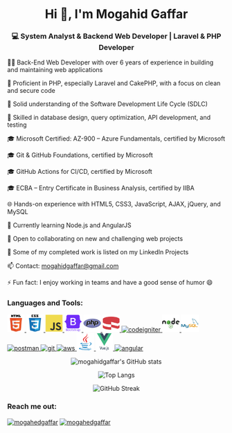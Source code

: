 
<h1 align="center">Hi 👋, I'm Mogahid Gaffar</h1> <h3 align="center">💻 System Analyst & Backend Web Developer | Laravel & PHP Developer</h3>

👨‍💻 Back-End Web Developer with over 6 years of experience in building and maintaining web applications
 
🔧 Proficient in PHP, especially Laravel and CakePHP, with a focus on clean and secure code
 
📘 Solid understanding of the Software Development Life Cycle (SDLC)
 
🧩 Skilled in database design, query optimization, API development, and testing

🎓 Microsoft Certified: AZ-900 – Azure Fundamentals, certified by Microsoft

🎓 Git & GitHub Foundations, certified by Microsoft
 
🎓 GitHub Actions for CI/CD, certified by Microsoft

🎓 ECBA – Entry Certificate in Business Analysis, certified by IIBA

🌐 Hands-on experience with HTML5, CSS3, JavaScript, AJAX, jQuery, and MySQL

🌱 Currently learning Node.js and AngularJS

🔭 Open to collaborating on new and challenging web projects

📢 Some of my completed work is listed on my LinkedIn Projects

📫 Contact: mogahidgaffar@gmail.com

⚡ Fun fact: I enjoy working in teams and have a good sense of humor 😄



<h3 align="left">Languages and Tools:</h3>

<!-- 🌐 Frontend -->
<p align="left">
  <!-- HTML -->
  <a href="https://www.w3.org/html/" target="_blank" rel="noreferrer">
    <img src="https://raw.githubusercontent.com/devicons/devicon/master/icons/html5/html5-original-wordmark.svg" alt="html5" width="40" height="40"/>
  </a>
  <!-- CSS -->
  <a href="https://www.w3schools.com/css/" target="_blank" rel="noreferrer">
    <img src="https://raw.githubusercontent.com/devicons/devicon/master/icons/css3/css3-original-wordmark.svg" alt="css3" width="40" height="40"/>
  </a>
  <!-- JavaScript -->
  <a href="https://developer.mozilla.org/en-US/docs/Web/JavaScript" target="_blank" rel="noreferrer">
    <img src="https://raw.githubusercontent.com/devicons/devicon/master/icons/javascript/javascript-original.svg" alt="javascript" width="40" height="40"/>
  </a>
  <!-- Bootstrap -->
  <a href="https://getbootstrap.com" target="_blank" rel="noreferrer">
    <img src="https://raw.githubusercontent.com/devicons/devicon/master/icons/bootstrap/bootstrap-plain-wordmark.svg" alt="bootstrap" width="40" height="40"/>
  </a>


<!-- ⚙️ Backend -->

  <!-- PHP -->
  <a href="https://www.php.net" target="_blank" rel="noreferrer">
    <img src="https://raw.githubusercontent.com/devicons/devicon/master/icons/php/php-original.svg" alt="php" width="40" height="40"/>
  </a>
  <!-- Laravel -->
<!--   <a href="https://laravel.com/" target="_blank" rel="noreferrer">
    <img src="https://raw.githubusercontent.com/devicons/devicon/master/icons/laravel/laravel-plain-wordmark.svg" alt="laravel" width="40" height="40"/>
  </a> -->
  <!-- CakePHP -->
  <a href="https://cakephp.org" target="_blank" rel="noreferrer">
    <img src="https://raw.githubusercontent.com/devicons/devicon/master/icons/cakephp/cakephp-original.svg" alt="cakephp" width="40" height="40"/>
  </a>
  <!-- CodeIgniter -->
  <a href="https://codeigniter.com" target="_blank" rel="noreferrer">
    <img src="https://cdn.worldvectorlogo.com/logos/codeigniter.svg" alt="codeigniter" width="40" height="40"/>
  </a>
  <!-- Node.js -->
  <a href="https://nodejs.org" target="_blank" rel="noreferrer">
    <img src="https://raw.githubusercontent.com/devicons/devicon/master/icons/nodejs/nodejs-original-wordmark.svg" alt="nodejs" width="40" height="40"/>
  </a>


<!-- 🛢️ Databases & APIs -->

  <!-- MySQL -->
  <a href="https://www.mysql.com/" target="_blank" rel="noreferrer">
    <img src="https://raw.githubusercontent.com/devicons/devicon/master/icons/mysql/mysql-original-wordmark.svg" alt="mysql" width="40" height="40"/>
  </a>
  
  <!-- Postman -->
  <a href="https://postman.com" target="_blank" rel="noreferrer">
    <img src="https://www.vectorlogo.zone/logos/getpostman/getpostman-icon.svg" alt="postman" width="40" height="40"/>
  </a>

<!-- 🧰 Tools & Platforms -->

  <!-- Git -->
  <a href="https://git-scm.com/" target="_blank" rel="noreferrer">
    <img src="https://www.vectorlogo.zone/logos/git-scm/git-scm-icon.svg" alt="git" width="40" height="40"/>
  </a>
  <!-- AWS -->
  <a href="https://aws.amazon.com/" target="_blank" rel="noreferrer">
    <img src="https://www.vectorlogo.zone/logos/amazon_aws/amazon_aws-icon.svg" alt="aws" width="40" height="40"/>
  </a>

<!-- 🔧 Other Skills -->

  <!-- Java -->
  <a href="https://www.java.com" target="_blank" rel="noreferrer">
    <img src="https://raw.githubusercontent.com/devicons/devicon/master/icons/java/java-original.svg" alt="java" width="40" height="40"/>
  </a>
  <!-- Vue.js -->
  <a href="https://vuejs.org/" target="_blank" rel="noreferrer">
    <img src="https://raw.githubusercontent.com/devicons/devicon/master/icons/vuejs/vuejs-original-wordmark.svg" alt="vuejs" width="40" height="40"/>
  </a>
  <!-- Angular -->
  <a href="https://angular.io" target="_blank" rel="noreferrer">
    <img src="https://angular.io/assets/images/logos/angular/angular.svg" alt="angular" width="40" height="40"/>
  </a>




<p align="center"> <img src="https://github-readme-stats.vercel.app/api?username=mogahidgaffar&show_icons=true&theme=radical" alt="mogahidgaffar's GitHub stats" /> </p> <p align="center"> <img src="https://github-readme-stats.vercel.app/api/top-langs/?username=mogahidgaffar&layout=compact&theme=radical" alt="Top Langs" /> </p> <p align="center"> <img src="https://github-readme-streak-stats.herokuapp.com?user=mogahidgaffar&theme=radical&date_format=M%20j%5B%2C%20Y%5D" alt="GitHub Streak" /> </p>



<h3 align="left">Reach me out:</h3>
<p align="left">
 
<a href="https://fb.com/mogahedgaffar" target="blank"><img align="center" src="https://raw.githubusercontent.com/rahuldkjain/github-profile-readme-generator/master/src/images/icons/Social/facebook.svg" alt="mogahedgaffar" height="30" width="40" /></a>
 <a href="https://instagram.com/mogahedgaffar" target="blank"><img align="center" src="https://raw.githubusercontent.com/rahuldkjain/github-profile-readme-generator/master/src/images/icons/Social/instagram.svg" alt="mogahedgaffar" height="30" width="40" /></a>
<!-- <a href="https://www.hackerrank.com/mogahidgaffar" target="blank"><img align="center" src="https://raw.githubusercontent.com/rahuldkjain/github-profile-readme-generator/master/src/images/icons/Social/hackerrank.svg" alt="mogahidgaffar" height="30" width="40" /></a>--> 


</p>


<!-- 
<p align="center"> <img src="https://github-readme-activity-graph.vercel.app/graph?username=mogahidgaffar&theme=github-compact" /> </p>
-->
